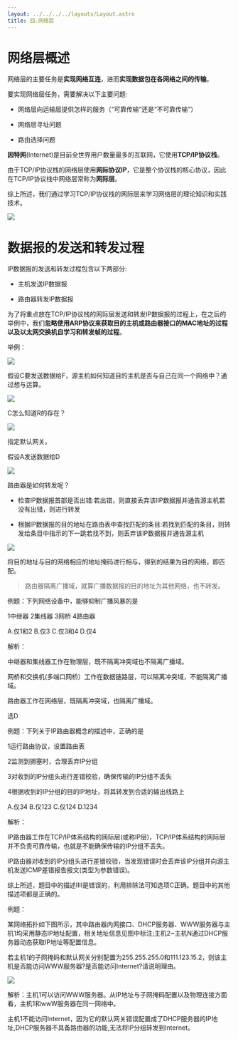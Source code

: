 ```yaml
---
layout: ../../../../layouts/Layout.astro
title: 四.网络层
---
```


# 网络层概述

网络层的主要任务是**实现网络互连**，进而**实现数据包在各网络之间的传输**。

要实现网络层任务，需要解决以下主要问题:

- 网络层向运输层提供怎样的服务（“可靠传输”还是“不可靠传输”）

- 网络层寻址问题

- 路由选择问题

**因特网**(Internet)是目前全世界用户数量最多的互联网，它使用**TCP/IP协议栈**。

由于TCP/IP协议栈的网络层使用**网际协议IP**，它是整个协议栈的核心协议，因此在TCP/IP协议栈中网络层常称为**网际层**。

综上所述，我们通过学习TCP/IP协议栈的网际层来学习网络层的理论知识和实践技术。

![](https://img.0pt.icu/computernet/4-1/4-1-1.png)


# 数据报的发送和转发过程

IP数据报的发送和转发过程包含以下两部分:

- 主机发送IP数据报

- 路由器转发IP数据报

为了将重点放在TCP/IP协议栈的网际层发送和转发IP数据报的过程上，在之后的举例中，我们**忽略使用ARP协议来获取目的主机或路由器接口的MAC地址的过程以及以太网交换机自学习和转发帧的过程**。

举例：

![](https://img.0pt.icu/computernet/4-4/4-4-1.png)

假设C要发送数据给F，源主机如何知道目的主机是否与自己在同一个网络中？通过想与运算。

![](https://img.0pt.icu/computernet/4-4/4-4-2.png)

C怎么知道R的存在？

![](https://img.0pt.icu/computernet/4-4/4-4-3.png)

指定默认网关。

假设A发送数据给D

![](https://img.0pt.icu/computernet/4-4/4-4-4.png)

路由器是如何转发呢？

- 检查lP数据报首部是否出错:若出错，则直接丢弃该lIP数据报并通告源主机若没有出错，则进行转发

- 根据lP数据报的目的地址在路由表中查找匹配的条目:若找到匹配的条目，则转发给条目中指示的下一跳若找不到，则丢弃该lP数据报并通告源主机

![](https://img.0pt.icu/computernet/4-4/4-4-5.png)

将目的地址与目的网络相应的地址掩码进行相与，得到的结果为目的网络，即匹配。

> 路由器隔离广播域，就算广播数据报的目的地址为其他网络，也不转发。

例题：下列网络设备中，能够抑制广播风暴的是

1中继器  2集线器  3网桥  4路由器

A.仅1和2  B.仅3  C.仅3和4  D.仅4

解析：

中继器和集线器工作在物理层，既不隔离冲突域也不隔离广播域。

网桥和交换机(多端口网桥）工作在数据链路层，可以隔离冲突域，不能隔离广播域。

路由器工作在网络层，既隔离冲突域，也隔离广播域。

选D

例题：下列关于IP路由器概念的描述中，正确的是

1运行路由协议，设置路由表

2监测到拥塞时，合理丢弃IP分组

3对收到的IP分组头进行差错校验，确保传输的IP分组不丢失

4根据收到的IP分组的目的IP地址，将其转发到合适的输出线路上

A.仅34    B.仅123    C.仅124    D.1234

解析：

IP路由器工作在TCP/IP体系结构的网际层(或称IP层)，TCP/IP体系结构的网际层并不负责可靠传输，也就是不能确保传输的IP分组不丢失。

IP路由器对收到的lP分组头进行差错校验，当发现错误时会丢弃该IP分组并向源主机发送ICMP差错报告报文(类型为参数错误)。

综上所述，题目中的描述ⅢI是错误的，利用排除法可知选项C正确。题目中的其他描述项都是正确的。

例题：

某网络拓扑如下图所示，其中路由器内网接口、DHCP服务器、WWW服务器与主机1均采用静态IP地址配置，相关地址信息见图中标注;主机2~主机N通过DHCP服务器动态获取IP地址等配置信息。

若主机1的子网掩码和默认网关分别配置为255.255.255.0和111.123.15.2，则该主机是否能访问WWW服务器?是否能访问Internet?请说明理由。

![](https://img.0pt.icu/computernet/4-4/4-4-6.png)

解析：主机1可以访问WWW服务器。从IP地址与子网掩码配置以及物理连接方面看，主机1和wwW服务器在同一网络中。

主机1不能访问Internet，因为它的默认网关错误配置成了DHCP服务器的IP地址,DHCP服务器不具备路由器的功能,无法将IP分组转发到Internet。
